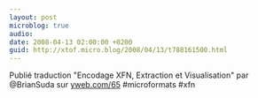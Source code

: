 ```yaml
---
layout: post
microblog: true
audio: 
date: 2008-04-13 02:00:00 +0200
guid: http://xtof.micro.blog/2008/04/13/t788161500.html
---
```

Publié traduction "Encodage XFN, Extraction et Visualisation" par @BrianSuda sur [yweb.com/65](http://yweb.com/65) #microformats #xfn
